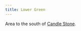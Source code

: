 ```yaml
---
title: Lower Green
---
```


Area to the south of [Candle Stone](Locations/Cloud%20Sea/Shards/Gramerai/Candle%20Stone/Candle%20Stone.md).
